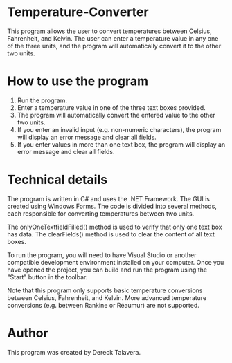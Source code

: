 # Temperature-Converter
This program allows the user to convert temperatures between Celsius, Fahrenheit, and Kelvin. The user can enter a 
temperature value in any one of the three units, and the program will automatically convert it to the other two units.

# How to use the program
1.	Run the program.
2.	Enter a temperature value in one of the three text boxes provided.
3.	The program will automatically convert the entered value to the other two units.
4.	If you enter an invalid input (e.g. non-numeric characters), the program will display an error message and clear all fields.
5.	If you enter values in more than one text box, the program will display an error message and clear all fields.

# Technical details
The program is written in C# and uses the .NET Framework. The GUI is created using Windows Forms. The code is divided into 
several methods, each responsible for converting temperatures between two units.

The onlyOneTextfieldFilled() method is used to verify that only one text box has data. The clearFields() method is used to clear the content of all text boxes.

To run the program, you will need to have Visual Studio or another compatible development environment installed on your computer. Once you have opened
the project, you can build and run the program using the "Start" button in the toolbar.

Note that this program only supports basic temperature conversions between Celsius, Fahrenheit, and Kelvin. 
More advanced temperature conversions (e.g. between Rankine or Réaumur) are not supported.

# Author
This program was created by Dereck Talavera.
